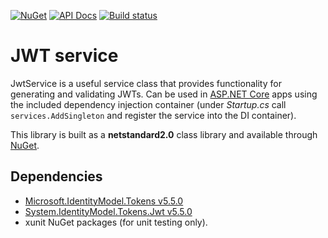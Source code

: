 [![NuGet](https://buildstats.info/nuget/GlitchedPolygons.Services.JwtService)](https://www.nuget.org/packages/GlitchedPolygons.Services.JwtService)
[![API Docs](https://img.shields.io/badge/api-docs-informational)](https://glitchedpolygons.github.io/JwtService/api/GlitchedPolygons.Services.JwtService.html)
[![Build status](https://ci.appveyor.com/api/projects/status/dr9ak7l95nl9pk6k?svg=true)](https://ci.appveyor.com/project/GlitchedPolygons/jwtservice)

# JWT service

JwtService is a useful service class that provides functionality for generating and validating JWTs.
Can be used in [ASP.NET Core](https://docs.microsoft.com/en-us/aspnet/core/?view=aspnetcore-2.1) apps using the included dependency injection container (under _Startup.cs_ call `services.AddSingleton` and register the service into the DI container).

This library is built as a **netstandard2.0** class library and available through [NuGet](https://www.nuget.org/packages/GlitchedPolygons.Services.JwtService).

## Dependencies

* [Microsoft.IdentityModel.Tokens v5.5.0](https://www.nuget.org/packages/Microsoft.IdentityModel.Tokens/)
* [System.IdentityModel.Tokens.Jwt v5.5.0](https://www.nuget.org/packages/System.IdentityModel.Tokens.Jwt/)
* xunit NuGet packages (for unit testing only).
